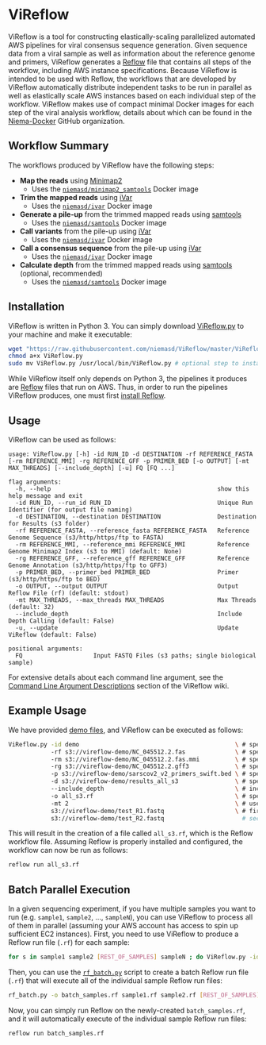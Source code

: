 # ViReflow
ViReflow is a tool for constructing elastically-scaling parallelized automated AWS pipelines for viral consensus sequence generation. Given sequence data from a viral sample as well as information about the reference genome and primers, ViReflow generates a [Reflow](https://github.com/grailbio/reflow) file that contains all steps of the workflow, including AWS instance specifications. Because ViReflow is intended to be used with Reflow, the workflows that are developed by ViReflow automatically distribute independent tasks to be run in parallel as well as elastically scale AWS instances based on each individual step of the workflow. ViReflow makes use of compact minimal Docker images for each step of the viral analysis workflow, details about which can be found in the [Niema-Docker](https://github.com/Niema-Docker) GitHub organization.

## Workflow Summary
The workflows produced by ViReflow have the following steps:
* **Map the reads** using [Minimap2](https://github.com/lh3/minimap2)
    * Uses the [`niemasd/minimap2_samtools`](https://hub.docker.com/repository/docker/niemasd/minimap2_samtools) Docker image
* **Trim the mapped reads** using [iVar](https://github.com/andersen-lab/ivar)
    * Uses the [`niemasd/ivar`](https://hub.docker.com/repository/docker/niemasd/ivar) Docker image
* **Generate a pile-up** from the trimmed mapped reads using [samtools](http://www.htslib.org/)
    * Uses the [`niemasd/samtools`](https://hub.docker.com/repository/docker/niemasd/samtools) Docker image
* **Call variants** from the pile-up using [iVar](https://github.com/andersen-lab/ivar)
    * Uses the [`niemasd/ivar`](https://hub.docker.com/repository/docker/niemasd/ivar) Docker image
* **Call a consensus sequence** from the pile-up using [iVar](https://github.com/andersen-lab/ivar)
    * Uses the [`niemasd/ivar`](https://hub.docker.com/repository/docker/niemasd/ivar) Docker image
* **Calculate depth** from the trimmed mapped reads using [samtools](http://www.htslib.org/) (optional, recommended)
    * Uses the [`niemasd/samtools`](https://hub.docker.com/repository/docker/niemasd/samtools) Docker image

## Installation
ViReflow is written in Python 3. You can simply download [ViReflow.py](ViReflow.py) to your machine and make it executable:

```bash
wget "https://raw.githubusercontent.com/niemasd/ViReflow/master/ViReflow.py"
chmod a+x ViReflow.py
sudo mv ViReflow.py /usr/local/bin/ViReflow.py # optional step to install globally
```

While ViReflow itself only depends on Python 3, the pipelines it produces are [Reflow](https://github.com/grailbio/reflow) files that run on AWS. Thus, in order to run the pipelines ViReflow produces, one must first [install Reflow](../../wiki/Installing-Reflow).

## Usage
ViReflow can be used as follows:

```
usage: ViReflow.py [-h] -id RUN_ID -d DESTINATION -rf REFERENCE_FASTA [-rm REFERENCE_MMI] -rg REFERENCE_GFF -p PRIMER_BED [-o OUTPUT] [-mt MAX_THREADS] [--include_depth] [-u] FQ [FQ ...]

flag arguments:
  -h, --help                                               show this help message and exit
  -id RUN_ID, --run_id RUN_ID                              Unique Run Identifier (for output file naming)
  -d DESTINATION, --destination DESTINATION                Destination for Results (s3 folder)
  -rf REFERENCE_FASTA, --reference_fasta REFERENCE_FASTA   Reference Genome Sequence (s3/http/https/ftp to FASTA)
  -rm REFERENCE_MMI, --reference_mmi REFERENCE_MMI         Reference Genome Minimap2 Index (s3 to MMI) (default: None)
  -rg REFERENCE_GFF, --reference_gff REFERENCE_GFF         Reference Genome Annotation (s3/http/https/ftp to GFF3)
  -p PRIMER_BED, --primer_bed PRIMER_BED                   Primer (s3/http/https/ftp to BED)
  -o OUTPUT, --output OUTPUT                               Output Reflow File (rf) (default: stdout)
  -mt MAX_THREADS, --max_threads MAX_THREADS               Max Threads (default: 32)
  --include_depth                                          Include Depth Calling (default: False)
  -u, --update                                             Update ViReflow (default: False)

positional arguments:
  FQ                    Input FASTQ Files (s3 paths; single biological sample)
```

For extensive details about each command line argument, see the [Command Line Argument Descriptions](../../wiki/Command-Line-Argument-Descriptions) section of the ViReflow wiki.

## Example Usage
We have provided [demo files](demo), and ViReflow can be executed as follows:

```bash
ViReflow.py -id demo                                            \ # specify run ID
            -rf s3://vireflow-demo/NC_045512.2.fas              \ # specify reference genome sequence
            -rm s3://vireflow-demo/NC_045512.2.fas.mmi          \ # specify reference genome Minimap2 index
            -rg s3://vireflow-demo/NC_045512.2.gff3             \ # specify reference genome annotation
            -p s3://vireflow-demo/sarscov2_v2_primers_swift.bed \ # specify primer BED
            -d s3://vireflow-demo/results_all_s3                \ # specify result destination directory
            --include_depth                                     \ # include depth calculation
            -o all_s3.rf                                        \ # specify output Reflow file
            -mt 2                                               \ # use at most 2 threads in any given step
            s3://vireflow-demo/test_R1.fastq                    \ # first FASTQ file
            s3://vireflow-demo/test_R2.fastq                      # second FASTQ file
```

This will result in the creation of a file called `all_s3.rf`, which is the Reflow workflow file. Assuming Reflow is properly installed and configured, the workflow can now be run as follows:

```bash
reflow run all_s3.rf
```

## Batch Parallel Execution
In a given sequencing experiment, if you have multiple samples you want to run (e.g. `sample1`, `sample2`, ..., `sampleN`), you can use ViReflow to process all of them in parallel (assuming your AWS account has access to spin up sufficient EC2 instances). First, you need to use ViReflow to produce a Reflow run file (`.rf`) for each sample:

```bash
for s in sample1 sample2 [REST_OF_SAMPLES] sampleN ; do ViReflow.py -id $s -o $s.rf [REST_OF_VIREFLOW_ARGS] ; done
```

Then, you can use the [`rf_batch.py`](rf_batch.py) script to create a batch Reflow run file (`.rf`) that will execute all of the individual sample Reflow run files:

```bash
rf_batch.py -o batch_samples.rf sample1.rf sample2.rf [REST_OF_SAMPLES].rf sampleN.rf
```

Now, you can simply run Reflow on the newly-created `batch_samples.rf`, and it will automatically execute of the individual sample Reflow run files:

```bash
reflow run batch_samples.rf
```
